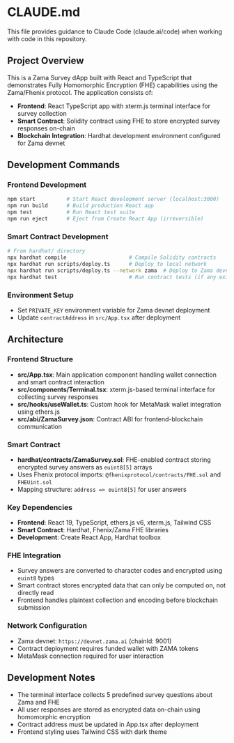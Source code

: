 # CLAUDE.md

This file provides guidance to Claude Code (claude.ai/code) when working with code in this repository.

## Project Overview

This is a Zama Survey dApp built with React and TypeScript that demonstrates Fully Homomorphic Encryption (FHE) capabilities using the Zama/Fhenix protocol. The application consists of:

- **Frontend**: React TypeScript app with xterm.js terminal interface for survey collection
- **Smart Contract**: Solidity contract using FHE to store encrypted survey responses on-chain
- **Blockchain Integration**: Hardhat development environment configured for Zama devnet

## Development Commands

### Frontend Development
```bash
npm start          # Start React development server (localhost:3000)
npm run build      # Build production React app
npm test           # Run React test suite
npm run eject      # Eject from Create React App (irreversible)
```

### Smart Contract Development
```bash
# From hardhat/ directory
npx hardhat compile                    # Compile Solidity contracts
npx hardhat run scripts/deploy.ts      # Deploy to local network
npx hardhat run scripts/deploy.ts --network zama  # Deploy to Zama devnet
npx hardhat test                       # Run contract tests (if any exist)
```

### Environment Setup
- Set `PRIVATE_KEY` environment variable for Zama devnet deployment
- Update `contractAddress` in `src/App.tsx` after deployment

## Architecture

### Frontend Structure
- **src/App.tsx**: Main application component handling wallet connection and smart contract interaction
- **src/components/Terminal.tsx**: xterm.js-based terminal interface for collecting survey responses
- **src/hooks/useWallet.ts**: Custom hook for MetaMask wallet integration using ethers.js
- **src/abi/ZamaSurvey.json**: Contract ABI for frontend-blockchain communication

### Smart Contract
- **hardhat/contracts/ZamaSurvey.sol**: FHE-enabled contract storing encrypted survey answers as `euint8[5]` arrays
- Uses Fhenix protocol imports: `@fhenixprotocol/contracts/FHE.sol` and `FHEUint.sol`
- Mapping structure: `address => euint8[5]` for user answers

### Key Dependencies
- **Frontend**: React 19, TypeScript, ethers.js v6, xterm.js, Tailwind CSS
- **Smart Contract**: Hardhat, Fhenix/Zama FHE libraries
- **Development**: Create React App, Hardhat toolbox

### FHE Integration
- Survey answers are converted to character codes and encrypted using `euint8` types
- Smart contract stores encrypted data that can only be computed on, not directly read
- Frontend handles plaintext collection and encoding before blockchain submission

### Network Configuration
- Zama devnet: `https://devnet.zama.ai` (chainId: 9001)
- Contract deployment requires funded wallet with ZAMA tokens
- MetaMask connection required for user interaction

## Development Notes

- The terminal interface collects 5 predefined survey questions about Zama and FHE
- All user responses are stored as encrypted data on-chain using homomorphic encryption
- Contract address must be updated in App.tsx after deployment
- Frontend styling uses Tailwind CSS with dark theme